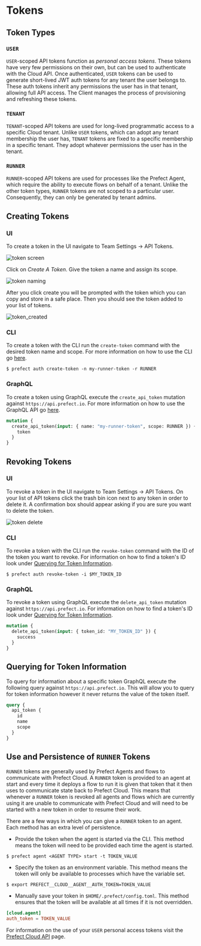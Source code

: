 # Tokens <Badge text="Cloud"/>

## Token Types

### `USER`

`USER`-scoped API tokens function as _personal access tokens_. These tokens have very few permissions on their own, but can be used to authenticate with the Cloud API. Once authenticated, `USER` tokens can be used to generate short-lived JWT auth tokens for any tenant the user belongs to. These auth tokens inherit any permissions the user has in that tenant, allowing full API access. The Client manages the process of provisioning and refreshing these tokens.

### `TENANT`

`TENANT`-scoped API tokens are used for long-lived programmatic access to a specific Cloud tenant. Unlike `USER` tokens, which can adopt any tenant membership the user has, `TENANT` tokens are fixed to a specific membership in a specific tenant. They adopt whatever permissions the user has in the tenant.

### `RUNNER`

`RUNNER`-scoped API tokens are used for processes like the Prefect Agent, which require the ability to execute flows on behalf of a tenant. Unlike the other token types, `RUNNER` tokens are not scoped to a particular user. Consequently, they can only be generated by tenant admins.

## Creating Tokens

### UI

To create a token in the UI navigate to Team Settings -> API Tokens.

![token screen](/token_screen.png)

Click on _Create A Token_. Give the token a name and assign its scope.

![token naming](/token_naming.png)

After you click create you will be prompted with the token which you can copy and store in a safe place. Then you should see the token added to your list of tokens.

![token_created](/token_created.png)

### CLI

To create a token with the CLI run the `create-token` command with the desired token name and scope. For more information on how to use the CLI go [here](cli.html).

```
$ prefect auth create-token -n my-runner-token -r RUNNER
```

### GraphQL

To create a token using GraphQL execute the `create_api_token` mutation against `https://api.prefect.io`. For more information on how to use the GraphQL API go [here](api.html).

```graphql
mutation {
  create_api_token(input: { name: "my-runner-token", scope: RUNNER }) {
    token
  }
}
```

## Revoking Tokens

### UI

To revoke a token in the UI navigate to Team Settings -> API Tokens. On your list of API tokens click the trash bin icon next to any token in order to delete it. A confirmation box should appear asking if you are sure you want to delete the token.

![token delete](/token_delete.png)

### CLI

To revoke a token with the CLI run the `revoke-token` command with the ID of the token you want to revoke. For information on how to find a token's ID look under [Querying for Token Information](tokens.html#querying-for-token-information).

```
$ prefect auth revoke-token -i $MY_TOKEN_ID
```

### GraphQL

To revoke a token using GraphQL execute the `delete_api_token` mutation against `https://api.prefect.io`. For information on how to find a token's ID look under [Querying for Token Information](tokens.html#querying-for-token-information).

```graphql
mutation {
  delete_api_token(input: { token_id: "MY_TOKEN_ID" }) {
    success
  }
}
```

## Querying for Token Information

To query for information about a specific token GraphQL execute the following query against `https://api.prefect.io`. This will allow you to query for token information however it never returns the value of the token itself.

```graphql
query {
  api_token {
    id
    name
    scope
  }
}
```

## Use and Persistence of `RUNNER` Tokens

`RUNNER` tokens are generally used by Prefect Agents and flows to communicate with Prefect Cloud. A `RUNNER` token is provided to an agent at start and every time it deploys a flow to run it is given that token that it then uses to communicate state back to Prefect Cloud. This means that whenever a `RUNNER` token is revoked all agents and flows which are currently using it are unable to communicate with Prefect Cloud and will need to be started with a new token in order to resume their work.

There are a few ways in which you can give a `RUNNER` token to an agent. Each method has an extra level of persistence.

- Provide the token when the agent is started via the CLI. This method means the token will need to be provided each time the agent is started.

```
$ prefect agent <AGENT TYPE> start -t TOKEN_VALUE
```

- Specify the token as an environment variable. This method means the token will only be available to processes which have the variable set.

```bash
$ export PREFECT__CLOUD__AGENT__AUTH_TOKEN=TOKEN_VALUE
```

- Manually save your token in `$HOME/.prefect/config.toml`. This method ensures that the token will be available at all times if it is not overridden.

```toml
[cloud.agent]
auth_token = TOKEN_VALUE
```

For information on the use of your `USER` personal access tokens visit the [Prefect Cloud API](api.html) page.
